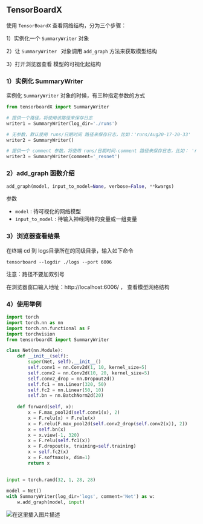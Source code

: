 

## TensorBoardX <!-- {docsify-ignore} -->



使用 `TensorBoardX` 查看网络结构，分为三个步骤：

1）实例化一个 `SummaryWriter` 对象

2）让 `SummaryWriter ` 对象调用 `add_graph` 方法来获取模型结构

3）打开浏览器查看 模型的可视化起结构



### 1）实例化 SummaryWriter

实例化 `SummaryWriter` 对象的时候，有三种指定参数的方式

```python
from tensorboardX import SummaryWriter

# 提供一个路径，将使用该路径来保存日志
writer1 = SummaryWriter(log_dir='./runs')

# 无参数，默认使用 runs/日期时间 路径来保存日志，比如：'runs/Aug20-17-20-33'
writer2 = SummaryWriter()

# 提供一个 comment 参数，将使用 runs/日期时间-comment 路径来保存日志，比如： 'runs/Aug20-17-20-33-resnet'
writer3 = SummaryWriter(comment='_resnet')

```



### 2）add_graph 函数介绍

```python
add_graph(model, input_to_model=None, verbose=False, **kwargs)
```

参数

- `model` : 待可视化的网络模型
- `input_to_model` : 待输入神经网络的变量或一组变量



### 3）浏览器查看结果

在终端 cd 到 logs目录所在的同级目录，输入如下命令

```
tensorboard --logdir ./logs --port 6006
```

注意：路径不要加双引号

在浏览器窗口输入地址：http://localhost:6006/   ， 查看模型网络结构



### 4）使用举例

```python
import torch
import torch.nn as nn
import torch.nn.functional as F
import torchvision
from tensorboardX import SummaryWriter

class Net(nn.Module):
    def __init__(self):
        super(Net, self).__init__()
        self.conv1 = nn.Conv2d(1, 10, kernel_size=5)
        self.conv2 = nn.Conv2d(10, 20, kernel_size=5)
        self.conv2_drop = nn.Dropout2d()
        self.fc1 = nn.Linear(320, 50)
        self.fc2 = nn.Linear(50, 10)
        self.bn = nn.BatchNorm2d(20)
        
    def forward(self, x):
        x = F.max_pool2d(self.conv1(x), 2)
        x = F.relu(x) + F.relu(x)
        x = F.relu(F.max_pool2d(self.conv2_drop(self.conv2(x)), 2))
        x = self.bn(x)
        x = x.view(-1, 320)
        x = F.relu(self.fc1(x))
        x = F.dropout(x, training=self.training)
        x = self.fc2(x)
        x = F.softmax(x, dim=1)
        return x
    

input = torch.rand(32, 1, 28, 28)
    
model = Net()
with SummaryWriter(log_dir='logs', comment='Net') as w:
    w.add_graph(model, input)
```

![在这里插入图片描述](https://p.ipic.vip/r4y1sp.png)





